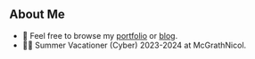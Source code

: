## About Me

* 🚀 Feel free to browse my [portfolio](http://ottohellwig.vercel.app/) or [blog](http://ottohellwig.me/).
* 👨‍💻 Summer Vacationer (Cyber) 2023-2024 at McGrathNicol.
